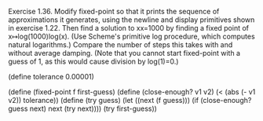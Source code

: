 Exercise 1.36. Modify fixed-point so that it prints the sequence of approximations it generates, using the newline and display primitives shown in exercise 1.22. Then find a solution to xx=1000 by finding a fixed point of x↦log(1000)log(x). (Use Scheme's primitive log procedure, which computes natural logarithms.) Compare the number of steps this takes with and without average damping. (Note that you cannot start fixed-point with a guess of 1, as this would cause division by log(1)=0.)

(define tolerance 0.00001)

(define (fixed-point f first-guess)
  (define (close-enough? v1 v2)
    (< (abs (- v1 v2)) tolerance))
  (define (try guess)
    (let ((next (f guess)))
      (if (close-enough? guess next)
          next
          (try next))))
  (try first-guess))
